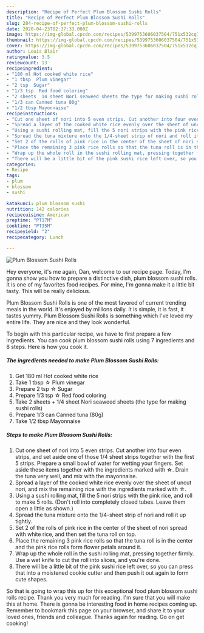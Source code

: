 ```yaml
---
description: "Recipe of Perfect Plum Blossom Sushi Rolls"
title: "Recipe of Perfect Plum Blossom Sushi Rolls"
slug: 284-recipe-of-perfect-plum-blossom-sushi-rolls
date: 2020-04-23T02:37:33.000Z
image: https://img-global.cpcdn.com/recipes/5399753606037504/751x532cq70/plum-blossom-sushi-rolls-recipe-main-photo.jpg
thumbnail: https://img-global.cpcdn.com/recipes/5399753606037504/751x532cq70/plum-blossom-sushi-rolls-recipe-main-photo.jpg
cover: https://img-global.cpcdn.com/recipes/5399753606037504/751x532cq70/plum-blossom-sushi-rolls-recipe-main-photo.jpg
author: Louis Blair
ratingvalue: 3.5
reviewcount: 13
recipeingredient:
- "180 ml Hot cooked white rice"
- "1 tbsp  Plum vinegar"
- "2 tsp  Sugar"
- "1/3 tsp  Red food coloring"
- "2 sheets  14 sheet Nori seaweed sheets the type for making sushi rolls"
- "1/3 can Canned tuna 80g"
- "1/2 tbsp Mayonnaise"
recipeinstructions:
- "Cut one sheet of nori into 5 even strips. Cut another into four even strips, and set aside one of those 1/4 sheet strips together with the first 5 strips. Prepare a small bowl of water for wetting your fingers. Set aside these items together with the ingredients marked with ☆. Drain the tuna very well, and mix with the mayonnaise."
- "Spread a layer of the cooked white rice evenly over the sheet of uncut nori, and mix the remaining rice with the ingredients marked with ☆."
- "Using a sushi rolling mat, fill the 5 nori strips with the pink rice, and roll to make 5 rolls. (Don&#39;t roll into completely closed tubes. Leave them open a little as shown.)"
- "Spread the tuna mixture onto the 1/4-sheet strip of nori and roll it up tightly."
- "Set 2 of the rolls of pink rice in the center of the sheet of nori spread with white rice, and then set the tuna roll on top."
- "Place the remaining 3 pink rice rolls so that the tuna roll is in the center and the pink rice rolls form flower petals around it."
- "Wrap up the whole roll in the sushi rolling mat, pressing together firmly. Use a wet knife to cut the roll into slices, and you&#39;re done."
- "There will be a little bit of the pink sushi rice left over, so you can press that into a moistened cookie cutter and then push it out again to form cute shapes."
categories:
- Recipe
tags:
- plum
- blossom
- sushi

katakunci: plum blossom sushi 
nutrition: 142 calories
recipecuisine: American
preptime: "PT17M"
cooktime: "PT35M"
recipeyield: "2"
recipecategory: Lunch

---
```



![Plum Blossom Sushi Rolls](https://img-global.cpcdn.com/recipes/5399753606037504/751x532cq70/plum-blossom-sushi-rolls-recipe-main-photo.jpg)

Hey everyone, it's me again, Dan, welcome to our recipe page. Today, I'm gonna show you how to prepare a distinctive dish, plum blossom sushi rolls. It is one of my favorites food recipes. For mine, I'm gonna make it a little bit tasty. This will be really delicious.



Plum Blossom Sushi Rolls is one of the most favored of current trending meals in the world. It's enjoyed by millions daily. It is simple, it is fast, it tastes yummy. Plum Blossom Sushi Rolls is something which I've loved my entire life. They are nice and they look wonderful.


To begin with this particular recipe, we have to first prepare a few ingredients. You can cook plum blossom sushi rolls using 7 ingredients and 8 steps. Here is how you cook it.

<!--inarticleads1-->

##### The ingredients needed to make Plum Blossom Sushi Rolls:

1. Get 180 ml Hot cooked white rice
1. Take 1 tbsp ☆ Plum vinegar
1. Prepare 2 tsp ☆ Sugar
1. Prepare 1/3 tsp ☆ Red food coloring
1. Take 2 sheets + 1/4 sheet Nori seaweed sheets (the type for making sushi rolls)
1. Prepare 1/3 can Canned tuna (80g)
1. Take 1/2 tbsp Mayonnaise




<!--inarticleads2-->

##### Steps to make Plum Blossom Sushi Rolls:

1. Cut one sheet of nori into 5 even strips. Cut another into four even strips, and set aside one of those 1/4 sheet strips together with the first 5 strips. Prepare a small bowl of water for wetting your fingers. Set aside these items together with the ingredients marked with ☆. Drain the tuna very well, and mix with the mayonnaise.
1. Spread a layer of the cooked white rice evenly over the sheet of uncut nori, and mix the remaining rice with the ingredients marked with ☆.
1. Using a sushi rolling mat, fill the 5 nori strips with the pink rice, and roll to make 5 rolls. (Don&#39;t roll into completely closed tubes. Leave them open a little as shown.)
1. Spread the tuna mixture onto the 1/4-sheet strip of nori and roll it up tightly.
1. Set 2 of the rolls of pink rice in the center of the sheet of nori spread with white rice, and then set the tuna roll on top.
1. Place the remaining 3 pink rice rolls so that the tuna roll is in the center and the pink rice rolls form flower petals around it.
1. Wrap up the whole roll in the sushi rolling mat, pressing together firmly. Use a wet knife to cut the roll into slices, and you&#39;re done.
1. There will be a little bit of the pink sushi rice left over, so you can press that into a moistened cookie cutter and then push it out again to form cute shapes.




So that is going to wrap this up for this exceptional food plum blossom sushi rolls recipe. Thank you very much for reading. I'm sure that you will make this at home. There is gonna be interesting food in home recipes coming up. Remember to bookmark this page on your browser, and share it to your loved ones, friends and colleague. Thanks again for reading. Go on get cooking!

